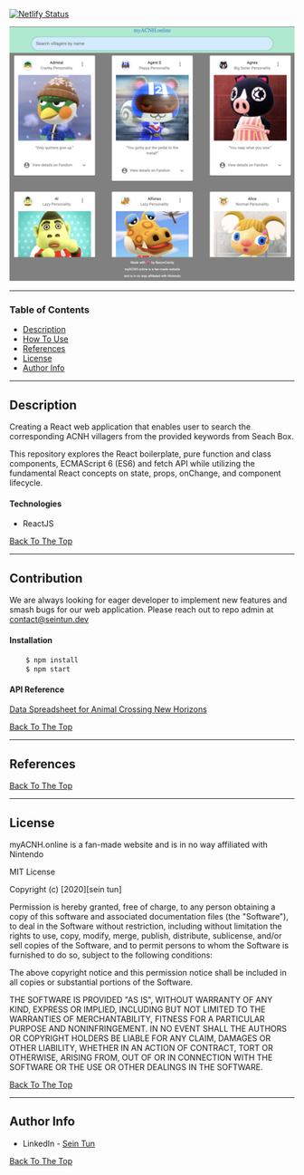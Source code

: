 [![Netlify Status](https://api.netlify.com/api/v1/badges/0c5bbf3d-600e-4ef3-837c-e44edbbaee22/deploy-status)](https://app.netlify.com/sites/myacnh/deploys)

![Project Image](./cover_img.png)

---

### Table of Contents

- [Description](#description)
- [How To Use](#how-to-use)
- [References](#references)
- [License](#license)
- [Author Info](#author-info)

---

## Description

Creating a React web application that enables user to search the corresponding ACNH villagers from the provided keywords from Seach Box.

This repository explores the React boilerplate, pure function and class components, ECMAScript 6 (ES6) and fetch API while utilizing the fundamental React concepts on state, props, onChange, and component lifecycle.

#### Technologies

- ReactJS

[Back To The Top](#read-me-template)

---

## Contribution

We are always looking for eager developer to implement new features and smash bugs for our web application. Please reach out to repo admin at contact@seintun.dev

#### Installation

```
    $ npm install
    $ npm start
```

#### API Reference

[Data Spreadsheet for Animal Crossing New Horizons](https://docs.google.com/spreadsheets/d/13d_LAJPlxMa_DubPTuirkIV4DERBMXbrWQsmSh8ReK4)

[Back To The Top](#read-me-template)

---

## References

[Back To The Top](#read-me-template)

---

## License

myACNH.online is a fan-made website and is in no way affiliated with Nintendo

MIT License

Copyright (c) [2020][sein tun]

Permission is hereby granted, free of charge, to any person obtaining a copy
of this software and associated documentation files (the "Software"), to deal
in the Software without restriction, including without limitation the rights
to use, copy, modify, merge, publish, distribute, sublicense, and/or sell
copies of the Software, and to permit persons to whom the Software is
furnished to do so, subject to the following conditions:

The above copyright notice and this permission notice shall be included in all
copies or substantial portions of the Software.

THE SOFTWARE IS PROVIDED "AS IS", WITHOUT WARRANTY OF ANY KIND, EXPRESS OR
IMPLIED, INCLUDING BUT NOT LIMITED TO THE WARRANTIES OF MERCHANTABILITY,
FITNESS FOR A PARTICULAR PURPOSE AND NONINFRINGEMENT. IN NO EVENT SHALL THE
AUTHORS OR COPYRIGHT HOLDERS BE LIABLE FOR ANY CLAIM, DAMAGES OR OTHER
LIABILITY, WHETHER IN AN ACTION OF CONTRACT, TORT OR OTHERWISE, ARISING FROM,
OUT OF OR IN CONNECTION WITH THE SOFTWARE OR THE USE OR OTHER DEALINGS IN THE
SOFTWARE.

[Back To The Top](#read-me-template)

---

## Author Info

- LinkedIn - [Sein Tun](https://www.linkedin.com/in/seintun/)

[Back To The Top](#read-me-template)
